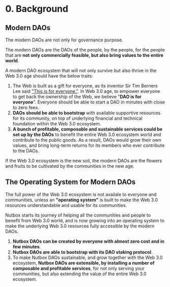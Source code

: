 # 0. Background

## Modern DAOs

The modern DAOs are not only for governance purpose.

The modern DAOs are the DAOs of the people, by the people, for the people that are **not only commercially feasible, but also bring values to the entire world**.

A modern DAO ecosystem that will not only survive but also thrive in the Web 3.0 age should have the below traits: 

1. The Web is built as a gift for everyone, as its inventor Sir Tim Berners Lee said ["This is for everyone."](https://twitter.com/timberners_lee/status/228960085672599552?lang=en). In Web 3.0 age, to empower everyone to get back the ownership of the Web, we believe "**DAO is for everyone**". Everyone should be able to start a DAO in minutes with close to zero fees.
2. **DAOs should be able to bootstrap** with available supportive resources for its community, on top of underlying financial and technical foundation within the Web 3.0 ecosystem.
3. **A bunch of profitable, composable and sustainable services could be set up by the DAOs** to benefit the entire Web 3.0 ecosystem world and contribute to the public goods. As a result, DAOs would grow their own values, and bring long-term returns for its members who ever contribute to the DAOs. 

If the Web 3.0 ecosystem is the new soil, the modern DAOs are the flowers and fruits to be cultivated by the communities in the new age.

## The Operating System for Modern DAOs

The full power of the Web 3.0 ecosystem is not availale to everyone and communities, unless an **"operating system"** is built to make the Web 3.0 resources understandable and usable for its communities.

Nutbox starts its journey of helping all the communities and people to benefit from Web 3.0 world, and is now growing into an operating system to make the underlying Web 3.0 resources fully accessible by the modern DAOs. 

1. **Nutbox DAOs can be created by everyone with almost zero cost and in few minutes**.
2. **Nutbox DAOs are able to bootstrap with its DAO staking protocol**. 
3. To make Nutbox DAOs sustainable, and grow together with the Web 3.0 ecosystem, **Nutbox DAOs are extensible, by installing a number of composable and profitable services**, for not only serving your communities, but also extending the value of the entire Web 3.0 ecosystem.
